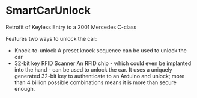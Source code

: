 # SmartCarUnlock
Retrofit of Keyless Entry to a 2001 Mercedes C-class

Features two ways to unlock the car:
 - Knock-to-unlock
A preset knock sequence can be used to unlock the car
 - 32-bit key RFID Scanner 
An RFID chip - which could even be implanted into the hand - can be used to unlock the car. It uses a uniquely generated 32-bit key to authenticate to an Arduino and unlock; more than 4 billion possible combinations means it is more than secure enough. 
